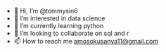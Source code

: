 - 👋 Hi, I’m @tommysin6
- 👀 I’m interested in data science
- 🌱 I’m currently learning python
- 💞️ I’m looking to collaborate on sql and r
- 📫 How to reach me amosokusanya11@gmail.com
<!---
tommysin6/tommysin6 is a ✨ special ✨ repository because its `README.md` (this file) appears on your GitHub profile.
You can click the Preview link to take a look at your changes.
--->
